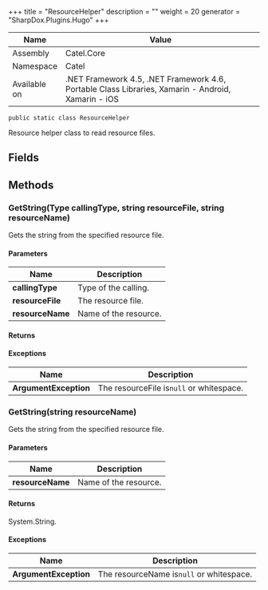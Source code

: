 

+++
title = "ResourceHelper" 
description = ""
weight = 20
generator = "SharpDox.Plugins.Hugo"
+++

Name|Value
---|---
Assembly|Catel.Core
Namespace|Catel
Available on|.NET Framework 4.5, .NET Framework 4.6, Portable Class Libraries, Xamarin - Android, Xamarin - iOS

```
public static class ResourceHelper
```

Resource helper class to read resource files.

## Fields

## Methods

### GetString(Type callingType, string resourceFile, string resourceName)

Gets the string from the specified resource file.

#### Parameters

Name|Description
---|---
**callingType**|Type of the calling.
**resourceFile**|The resource file.
**resourceName**|Name of the resource.

#### Returns

#### Exceptions

Name|Description
---|---
**ArgumentException**|The resourceFile is`null` or whitespace.

### GetString(string resourceName)

Gets the string from the specified resource file.

#### Parameters

Name|Description
---|---
**resourceName**|Name of the resource.

#### Returns

System.String.

#### Exceptions

Name|Description
---|---
**ArgumentException**|The resourceName is`null` or whitespace.

